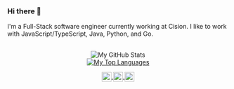 

### Hi there 👋



<p>I'm a Full-Stack software engineer currently working at Cision. I like to work with JavaScript/TypeScript, Java, Python, and Go. </p>

<div align="center">
  <br/>
  <img width="" src="https://github-readme-stats.vercel.app/api?username=randykinne&count_private=true&show_icons=true" alt="My GitHub Stats" />
  <br>
  <a href="https://github.com/randykinne?tab=repositories">
    <img width="" src="https://github-readme-stats.vercel.app/api/top-langs/?username=randykinne&layout=compact&card_width=300&langs_count=10&hide=sass%2Cc%23%2Cdart%2Chtml" alt="My Top Languages" />
  </a>
  <br />
  <br />
</div>

<br />

<p align="center" style="margin: -20px 0 30px">
   <a href="https://discord.com/users/461723612379086849">
  <img align="center" alt="Randy's Discord" width="22px" src="https://raw.githubusercontent.com/peterthehan/peterthehan/master/assets/discord.svg" />
</a>
<a href="https://twitter.com/randykinne_">
  <img align="center" alt="Randy's Twitter" width="22px" src="https://raw.githubusercontent.com/peterthehan/peterthehan/master/assets/twitter.svg" />
</a>
<a href="https://www.linkedin.com/in/randykinne/">
  <img align="center" alt="Randy's LinkedIn" width="22px" src="https://raw.githubusercontent.com/peterthehan/peterthehan/master/assets/linkedin.svg" />
</a>
</p>


